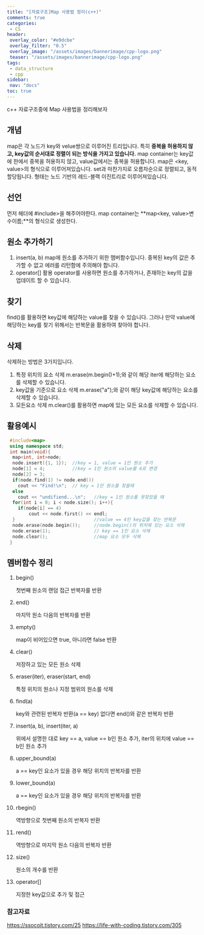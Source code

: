 ```yaml
---
title: "[자료구조]Map 사용법 정리(c++)"
comments: true
categories:
 - CS
header:
 overlay_color: "#e9dcbe"
 overlay_filter: "0.5"
 overlay_image: "/assets/images/bannerimage/cpp-logo.png"
 teaser: "/assets/images/bannerimage/cpp-logo.png"
tags:
 - data_structure
 - cpp
sidebar:
 nav: "docs"
toc: true
---
```

c++ 자료구조중에 Map 사용법을 정리해보자

## 개념

map은 각 노드가 key와 velue쌍으로 이루어진 트리입니다.
특히 **중복을 허용하지 않고, key값의 순서대로 정렬이 되는 방식을 가지고 있습니다.** map container는 key값에 한에서 중복을 허용하지 않고, value값에서는 중복을 허용합니다.
map은 <key, value>의 형식으로 이루어져있습니다. set과 마찬가지로 오름차순으로 정렬되고, 동적할당됩니다. 형태는 노드 기반의 레드-블랙 이진트리로 이루어져있습니다.

## 선언

먼저 헤더에 #include<map>>을 해주어야한다.
map container는 **map<key, value>변수이름;**의 형식으로 생성한다.

## 원소 추가하기
1. insert(a, b)
map에 원소를 추가하기 위한 맴버함수입니다. 중복된 key의 값은 추가할 수 없고 에러를 리턴함에 주의해야 합니다.
2. operator[] 활용
operator를 사용하면 원소를 추가하거나, 존재하는 key의 값을 업데이트 할 수 있습니다.

## 찾기
find()를 활용하면 key값에 해당하는 value를 찾을 수 있습니다. 그러나 만약 value에 해당하는 key를 찾기 위해서는 반복문을 활용하여 찾아야 합니다.

## 삭제
삭제하는 방법은 3가지입니다.
1. 특정 위치의 요소 삭제
m.erase(m.begin()+1);와 같이 해당 iter에 해당하는 요소를 삭제할 수 있습니다.
2. key값을 기준으로 요소 삭제
m.erase("a");와 같이 해당 key값에 해당하는 요소를 삭제할 수 있습니다.
3. 모든요소 삭제
 m.clear()를 활용하면 map에 있는 모든 요소를 삭제할 수 있습니다.
  
## 활용예시
  
```cpp
 #include<map>
 using namespace std;
 int main(void){
  map<int, int>node;
  node.insert({1, 1});	//key = 1, value = 1인 원소 추가
  node[1] = 4;			//key = 1인 원소의 value를 4로 변경
  node[2] = 3;
  if(node.find(1) != node.end())
  	cout << "Find!\n";	// key = 1인 원소를 찾을때
  else
  	cout << "undifiend...\n";	//key = 1인 원소를 못찾았을 때
  for(int i = 0; i < node.size(); i++){
  	if(node[i] == 4)
    	cout << node.first() << endl;
  }								//value == 4인 key값을 찾는 반복문
  node.erase(node.begin());		//node.begin()의 위치에 있는 요소 삭제
  node.erase(1);				// key == 1인 요소 삭제
  node.clear();					//map 요소 모두 삭제
 }
```

## 멤버함수 정리
1. begin()
    
    첫번째 원소의 랜덤 접근 반복자를 반환
    
2. end()
    
    마지막 원소 다음의 반복자를 반환
    
3. empty()
    
    map이 비어있으면 true, 아니라면 false 반환

4. clear()
    
    저장하고 있는 모든 원소 삭제
    
5. eraser(iter), eraser(start, end)
    
    특정 위치의 원소나 지정 범위의 원소를 삭제
    
6. find(a)
    
    key와 관련된 반복자 반환(a == key) 없다면 end()와 같은 반복자 반환
    
7. insert(a, b), insert(iter, a)
    
    위에서 설명한 대로 key == a, value == b인 원소 추가, iter의 위치에 value == b인 원소 추가
    
8. upper_bound(a)
    
    a == key인 요소가 있을 경우 해당 위치의 반복자를 반환
    
9. lower_bound(a)
    
    a == key인 요소가 있을 경우 해당 위치의 반복자를 반환
    
10. rbegin()
    
    역방향으로 첫번째 원소의 반복자 반환
    
11. rend()
    
    역방향으로 마지막 원소 다음의 반복자 반환
    
12. size()
    
    원소의 개수를 반환
    
13. operator[]
    
    지정한 key값으로 추가 및 접근
  
### 참고자료
  https://ssocoit.tistory.com/25
  https://life-with-coding.tistory.com/305